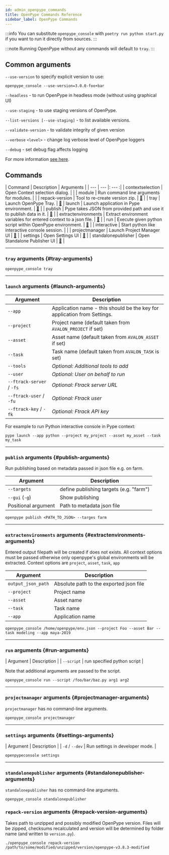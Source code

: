 ```yaml
---
id: admin_openpype_commands
title: OpenPype Commands Reference
sidebar_label: OpenPype Commands
---
```


:::info
You can substitute `openpype_console` with `poetry run python start.py` if you want to run it
directly from sources.
:::

:::note
Running OpenPype without any commands will default to `tray`.
:::

## Common arguments
`--use-version` to specify explicit version to use:
```shell
openpype_console --use-version=3.0.0-foo+bar
```
`--headless` - to run OpenPype in headless mode (without using graphical UI)

`--use-staging` - to use staging versions of OpenPype.

`--list-versions [--use-staging]` - to list available versions.

`--validate-version` - to validate integrity of given version

`--verbose` `<level>` - change log verbose level of OpenPype loggers

`--debug` - set debug flag affects logging

For more information [see here](admin_use.md#run-openpype).

## Commands

| Command | Description | Arguments |
| --- | --- |: --- :|
| contextselection | Open Context selection dialog. |  |
| module | Run command line arguments for modules. |  |
| repack-version | Tool to re-create version zip. | [📑](#repack-version-arguments) |
| tray | Launch OpenPype Tray. | [📑](#tray-arguments)
| launch | Launch application in Pype environment. | [📑](#launch-arguments) |
| publish | Pype takes JSON from provided path and use it to publish data in it. | [📑](#publish-arguments) |
| extractenvironments | Extract environment variables for entered context to a json file. | [📑](#extractenvironments-arguments) |
| run | Execute given python script within OpenPype environment. | [📑](#run-arguments) |
| interactive | Start python like interactive console session. | |
| projectmanager | Launch Project Manager UI | [📑](#projectmanager-arguments) |
| settings | Open Settings UI | [📑](#settings-arguments) |
| standalonepublisher | Open Standalone Publisher UI | [📑](#standalonepublisher-arguments) |

---
### `tray` arguments {#tray-arguments}

```shell
openpype_console tray
```
---

### `launch` arguments {#launch-arguments}

| Argument | Description |
| --- | --- |
| `--app` | Application name - this should be the key for application from Settings. |
| `--project` | Project name (default taken from `AVALON_PROJECT` if set) |
| `--asset` | Asset name (default taken from `AVALON_ASSET` if set) |
| `--task` | Task name (default taken from `AVALON_TASK` is set) |
| `--tools` | *Optional: Additional tools to add* |
| `--user` | *Optional: User on behalf to run* |
| `--ftrack-server` / `-fs` | *Optional: Ftrack server URL* |
| `--ftrack-user` / `-fu` | *Optional: Ftrack user* |
| `--ftrack-key` / `-fk` | *Optional: Ftrack API key* |

For example to run Python interactive console in Pype context:
```shell
pype launch --app python --project my_project --asset my_asset --task my_task
```

---
### `publish` arguments {#publish-arguments}

Run publishing based on metadata passed in json file e.g. on farm.

| Argument | Description |
| --- | --- |
| `--targets` | define publishing targets (e.g. "farm") |
| `--gui` (`-g`) | Show publishing |
| Positional argument | Path to metadata json file |

```shell
openpype publish <PATH_TO_JSON> --targes farm
```

---
### `extractenvironments` arguments {#extractenvironments-arguments}

Entered output filepath will be created if does not exists.
All context options must be passed otherwise only openpype's global environments will be extracted.
Context options are `project`, `asset`, `task`, `app`

| Argument | Description |
| --- | --- |
| `output_json_path` | Absolute path to the exported json file |
| `--project` | Project name |
| `--asset` | Asset name |
| `--task` | Task name |
| `--app` | Application name |

```shell
openpype_console /home/openpype/env.json --project Foo --asset Bar --task modeling --app maya-2019
```

---
### `run` arguments {#run-arguments}

| Argument | Description |
| `--script` | run specified python script |

Note that additional arguments are passed to the script.

```shell
openpype_console run --script /foo/bar/baz.py arg1 arg2
```

---
### `projectmanager` arguments {#projectmanager-arguments}
`projectmanager` has no command-line arguments.
```shell
openpype_console projectmanager
```

---
### `settings` arguments {#settings-arguments}

| Argument | Description |
| `-d` / `--dev` | Run settings in developer mode. |

```shell
openpypeconsole settings
```

---
### `standalonepublisher` arguments {#standalonepublisher-arguments}
`standalonepublisher` has no command-line arguments.
```shell
openpype_console standalonepublisher
```

### `repack-version` arguments {#repack-version-arguments}
Takes path to unzipped and possibly modified OpenPype version. Files will be
zipped, checksums recalculated and version will be determined by folder name
(and written to `version.py`).

```shell
./openpype_console repack-version /path/to/some/modified/unzipped/version/openpype-v3.8.3-modified
```
